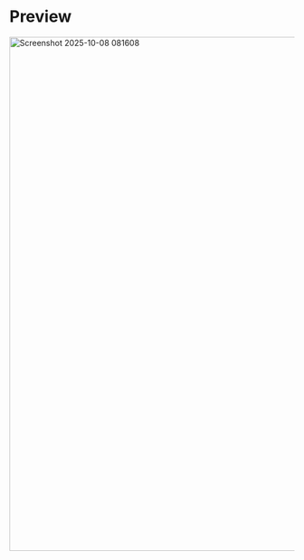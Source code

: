 # Preview

<img width="1919" height="909" alt="Screenshot 2025-10-08 081608" src="https://github.com/user-attachments/assets/e2d41268-25c8-4bca-8b88-d9daa3936ebc" />
